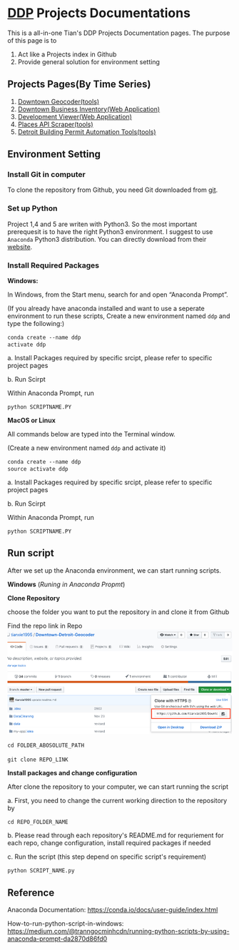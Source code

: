 # [DDP](http://www.downtowndetroit.org) Projects Documentations

This is a all-in-one Tian's DDP Projects Documentation pages. The purpose of this page is to

1. Act like a Projects index in Github
2. Provide general solution for environment setting

## Projects Pages(By Time Series)

1. [Downtown Geocoder(tools)](https://github.com/tianxie1995/Downtown-Detroit-Geocoder)
2. [Downtown Business Inventory(Web Application)](https://tianxie1995.github.io/ddp-business-inventory-arcgis/)
3. [Development Viewer(Web Application)](https://tianxie1995.github.io/ddp-business-inventory-arcgis/development)
4. [Places API Scraper(tools)](https://github.com/tianxie1995/google-places-scrapy)
5. [Detroit Building Permit Automation Tools(tools)](https://github.com/tianxie1995/ddp-building-permit)

## Environment Setting
### Install Git in computer

To clone the repository from Github, you need Git downloaded from [git](https://git-scm.com/downloads).

### Set up Python

Project 1,4 and 5 are writen with Python3. So the most important prerequesit is to have the right Python3 environment. I suggest to use `Anaconda` Python3 distribution. You can directly download from their [website](https://www.anaconda.com/).

### Install Required Packages

**Windows:**


In Windows, from the Start menu, search for and open “Anaconda Prompt”.

(If you already have anaconda installed and want to use a seperate environment to run these scripts, Create a new environment named `ddp` and type the following:)

```
conda create --name ddp
activate ddp
```

a. Install Packages required by specific srcipt, please refer to specific project pages

b. Run Scirpt

Within Anaconda Prompt, run

```
python SCRIPTNAME.PY
```

**MacOS or Linux**

All commands below are typed into the Terminal window.

(Create a new environment named `ddp` and activate it)

```
conda create --name ddp
source activate ddp
```

a. Install Packages required by specific srcipt, please refer to specific project pages

b. Run Scirpt

Within Anaconda Prompt, run

```
python SCRIPTNAME.PY
```

## Run script

After we set up the Anaconda environment, we can start running scripts.

**Windows** (_Runing in Anaconda Propmt_)

**Clone Repository**

choose the folder you want to put the repository in and clone it from Github

Find the repo link in Repo
![img](repoLink.png)

```
cd FOLDER_ABOSOLUTE_PATH

git clone REPO_LINK
```

**Install packages and change configuration**

After clone the repository to your computer, we can start running the script

a. First, you need to change the current working direction to the repository by

```
cd REPO_FOLDER_NAME
```

b. Please read through each repository's README.md for requriement for each repo, change configuration, install required packages if needed

c. Run the script (this step depend on specific script's requirement)

```
python SCRIPT_NAME.py
```
## Reference 
Anaconda Documentation: https://conda.io/docs/user-guide/index.html

How-to-run-python-script-in-windows: https://medium.com/@tranngocminhcdn/running-python-scripts-by-using-anaconda-prompt-da2870d86fd0
